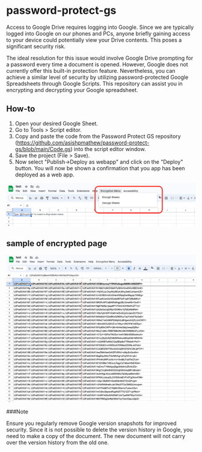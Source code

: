 # password-protect-gs

Access to Google Drive requires logging into Google. Since we are typically logged into Google on our phones and PCs, anyone briefly gaining access to your device could potentially view your Drive contents. This poses a significant security risk.

The ideal resolution for this issue would involve Google Drive prompting for a password every time a document is opened. However, Google does not currently offer this built-in protection feature. Nevertheless, you can achieve a similar level of security by utilizing password-protected Google Spreadsheets through Google Scripts. This repository can assist you in encrypting and decrypting your Google spreadsheet.

## How-to

1. Open your desired Google Sheet.
2. Go to Tools > Script editor.
3. Copy and paste the code from the Password Protect GS repository (https://github.com/asishpmathew/password-protect-gs/blob/main/Code.gs) into the script editor window.
4. Save the project (File > Save).
5. Now select "Publish->Deploy as webapp" and click on the "Deploy" button. You will now be shown a confirmation that you app has been deployed as a web app.

![how-to](https://github.com/asishpmathew/password-protect-gs/blob/main/test-pic.png)

## sample of encrypted page

![how-to](https://github.com/asishpmathew/password-protect-gs/blob/main/sample-encrypted.png)

###Note

Ensure you regularly remove Google version snapshots for improved security. Since it is not possible to delete the version history in Google, you need to make a copy of the document. The new document will not carry over the version history from the old one.
